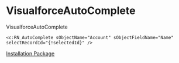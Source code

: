 # VisualforceAutoComplete
VisualforceAutoComplete
```
<c:RN_AutoComplete sObjectName="Account" sObjectFieldName="Name" selectRecordId="{!selectedId}" />
```
[Installation Package](https://login.salesforce.com/packaging/installPackage.apexp?p0=04t900000002ZmM)
